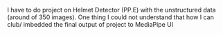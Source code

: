I have to do project on Helmet Detector (PP.E) with the unstructured data (around of 350 images). One thing I could not understand that how I can club/ imbedded the final output of project to MediaPipe UI
